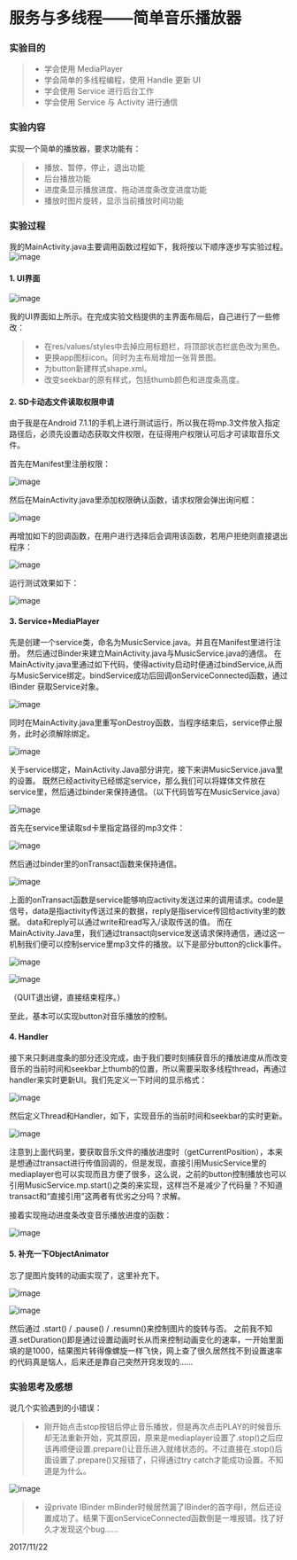 # 服务与多线程——简单音乐播放器

### 实验目的

> * 学会使用 MediaPlayer
> * 学会简单的多线程编程，使用 Handle 更新 UI
> * 学会使用 Service 进行后台工作
> * 学会使用 Service 与 Activity 进行通信

### 实验内容

实现一个简单的播放器，要求功能有：
> * 播放、暂停，停止，退出功能
> * 后台播放功能
> * 进度条显示播放进度、拖动进度条改变进度功能
> * 播放时图片旋转，显示当前播放时间功能

### 实验过程

我的MainActivity.java主要调用函数过程如下，我将按以下顺序逐步写实验过程。
![image](https://github.com/15331016/MusicBox/raw/master/MusicBox/images/1.png)

#### 1. UI界面

![image](https://github.com/15331016/MusicBox/raw/master/MusicBox/images/2.png)

我的UI界面如上所示。在完成实验文档提供的主界面布局后，自己进行了一些修改：
> * 在res/values/styles中去掉应用标题栏，将顶部状态栏底色改为黑色。
> * 更换app图标icon。同时为主布局增加一张背景图。
> * 为button新建样式shape.xml。
> * 改变seekbar的原有样式，包括thumb颜色和进度条高度。

#### 2. SD卡动态文件读取权限申请

由于我是在Android 7.1.1的手机上进行测试运行，所以我在将mp.3文件放入指定路径后，必须先设置动态获取文件权限，在征得用户权限认可后才可读取音乐文件。

首先在Manifest里注册权限：

![image](https://github.com/15331016/MusicBox/raw/master/MusicBox/images/3.png)

然后在MainActivity.java里添加权限确认函数，请求权限会弹出询问框：

![image](https://github.com/15331016/MusicBox/raw/master/MusicBox/images/4.png)

再增加如下的回调函数，在用户进行选择后会调用该函数，若用户拒绝则直接退出程序：

![image](https://github.com/15331016/MusicBox/raw/master/MusicBox/images/5.png)

运行测试效果如下：

![image](https://github.com/15331016/MusicBox/raw/master/MusicBox/images/6.png)

#### 3. Service+MediaPlayer

先是创建一个service类，命名为MusicService.java。并且在Manifest里进行注册。
然后通过Binder来建立MainActivity.java与MusicService.java的通信。
在MainActivity.java里通过如下代码，使得activity启动时便通过bindService,从而与MusicService绑定。bindService成功后回调onServiceConnected函数，通过IBinder 获取Service对象。

![image](https://github.com/15331016/MusicBox/raw/master/MusicBox/images/7.png)

同时在MainActivity.java里重写onDestroy函数，当程序结束后，service停止服务，此时必须解除绑定。

![image](https://github.com/15331016/MusicBox/raw/master/MusicBox/images/8.png)

关于service绑定，MainActivity.Java部分讲完，接下来讲MusicService.java里的设置。
既然已经activity已经绑定service，那么我们可以将媒体文件放在service里，然后通过binder来保持通信。（以下代码皆写在MusicService.java）

![image](https://github.com/15331016/MusicBox/raw/master/MusicBox/images/9.png)

首先在service里读取sd卡里指定路径的mp3文件：

![image](https://github.com/15331016/MusicBox/raw/master/MusicBox/images/10.png)

然后通过binder里的onTransact函数来保持通信。

![image](https://github.com/15331016/MusicBox/raw/master/MusicBox/images/11.png)

上面的onTransact函数是service能够响应activity发送过来的调用请求。code是信号，data是指activity传送过来的数据，reply是指service传回给activity里的数据。
data和reply可以通过write和read写入/读取传送的值。
而在MainActivity.Java里，我们通过transact向service发送请求保持通信，通过这一机制我们便可以控制service里mp3文件的播放。以下是部分button的click事件。

![image](https://github.com/15331016/MusicBox/raw/master/MusicBox/images/12.png)

![image](https://github.com/15331016/MusicBox/raw/master/MusicBox/images/13.png)

（QUIT退出键，直接结束程序。）

至此，基本可以实现button对音乐播放的控制。

#### 4. Handler

接下来只剩进度条的部分还没完成，由于我们要时刻捕获音乐的播放进度从而改变音乐的当前时间和seekbar上thumb的位置，所以需要采取多线程thread，再通过handler来实时更新UI。我们先定义一下时间的显示格式：

![image](https://github.com/15331016/MusicBox/raw/master/MusicBox/images/14.png)

然后定义Thread和Handler，如下，实现音乐的当前时间和seekbar的实时更新。

![image](https://github.com/15331016/MusicBox/raw/master/MusicBox/images/15.png)

注意到上面代码里，要获取音乐文件的播放进度时（getCurrentPosition），本来是想通过transact进行传值回调的，但是发现，直接引用MusicService里的mediaplayer也可以实现而且方便了很多，这么说，之前的button控制播放也可以引用MusicService.mp.start()之类的来实现，这样岂不是减少了代码量？不知道transact和“直接引用”这两者有优劣之分吗？求解。

接着实现拖动进度条改变音乐播放进度的函数：

![image](https://github.com/15331016/MusicBox/raw/master/MusicBox/images/16.png)

#### 5. 补充一下ObjectAnimator

忘了提图片旋转的动画实现了，这里补充下。

![image](https://github.com/15331016/MusicBox/raw/master/MusicBox/images/17.png)

![image](https://github.com/15331016/MusicBox/raw/master/MusicBox/images/18.png)

然后通过 .start() / .pause() / .resumn()来控制图片的旋转与否。
之前我不知道.setDuration()即是通过设置动画时长从而来控制动画变化的速率，一开始里面填的是1000，结果图片转得像螺旋一样飞快，网上查了很久居然找不到设置速率的代码真是恼人，后来还是靠自己突然开窍发现的……

### 实验思考及感想

说几个实验遇到的小错误：
> * 刚开始点击stop按钮后停止音乐播放，但是再次点击PLAY的时候音乐却无法重新开始，究其原因，原来是mediaplayer设置了.stop()之后应该再顺便设置.prepare()让音乐进入就绪状态的。不过直接在.stop()后面设置了.prepare()又报错了，只得通过try catch才能成功设置。不知道是为什么。

![image](https://github.com/15331016/MusicBox/raw/master/MusicBox/images/19.png)

> * 设private IBinder mBinder时候居然漏了IBinder的首字母I，然后还设置成功了。结果下面onServiceConnected函数倒是一堆报错。找了好久才发现这个bug……


2017/11/22
